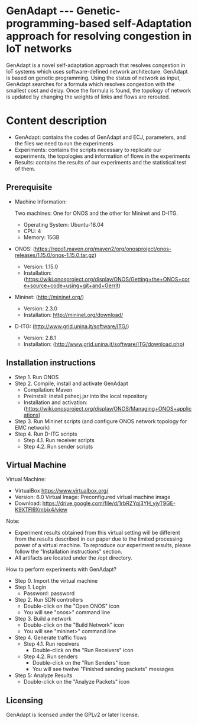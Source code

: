 # GenAdapt --- Genetic-programming-based self-Adaptation approach for resolving congestion in IoT networks
GenAdapt is a novel self-adaptation approach that resolves congestion in IoT systems which uses software-defined network architecture. GenAdapt is based on genetic programming. Using the status of network as input, GenAdapt searches for a formula which resolves congestion with the smallest cost and delay. Once the formula is found, the topology of network is updated by changing the weights of links and flows are rerouted.

# Content description
- GenAdapt: contains the codes of GenAdapt and ECJ, parameters, and the files we need to run the experiments
- Experiments: contains the scripts necessary to replicate our experiments, the topologies and information of flows in the experiments
- Results: contains the results of our experiments and the statistical test of them.

## Prerequisite
- Machine Information:

  Two machines: One for ONOS and the other for Mininet and D-ITG.
  * Operating System: Ubuntu-18.04
  *  CPU: 4
  *  Memory: 15GB
- ONOS: (https://repo1.maven.org/maven2/org/onosproject/onos-releases/1.15.0/onos-1.15.0.tar.gz)
  * Version: 1.15.0
  * Installation: (https://wiki.onosproject.org/display/ONOS/Getting+the+ONOS+core+source+code+using+git+and+Gerrit)
- Mininet: (http://mininet.org/)
  * Version: 2.3.0
  * Installation: http://mininet.org/download/
- D-ITG: (http://www.grid.unina.it/software/ITG/)
   * Version: 2.8.1
   * Installation: (http://www.grid.unina.it/software/ITG/download.php)

## Installation instructions
- Step 1. Run ONOS
- Step 2. Compile, install and activate GenAdapt
  * Compilation: Maven
  * Preinstall: install pshecj.jar into the local repository
  * Installation and activation: (https://wiki.onosproject.org/display/ONOS/Managing+ONOS+applications)
- Step 3. Run Mininet scripts (and configure ONOS network topology for EMC network)
- Step 4. Run D-ITG scripts
  - Step 4.1. Run receiver scripts
  - Step 4.2. Run sender scripts

## Virtual Machine
Virtual Machine: 
- VirtualBox https://www.virtualbox.org/
- Version: 6.0
Virtual Image: Preconfigured virtual machine image
- Download: https://drive.google.com/file/d/1rbRZYqj3YH_yjyT9GE-K9XTFl9Xmbix4/view

Note: 
- Experiment results obtained from this virtual setting will be different from the results described in our paper due to the limited processing power of a virtual machine. To reproduce our experiment results, please follow the "Installation instructions" section.
- All artifacts are located under the /opt directory.

How to perform experiments with GenAdapt?
- Step 0. Import the virtual machine
- Step 1. Login
   * Password: password
- Step 2. Run SDN controllers
   * Double-click on the "Open ONOS" icon
   * You will see "onos>" command line
- Step 3. Build a network
   * Double-click on the "Build Network" icon
   * You will see "mininet>" command line
- Step 4. Generate traffic flows
  - Step 4.1. Run receivers
     * Double-click on the "Run Receivers" icon
  - Step 4.2. Run senders
     * Double-click on the "Run Senders" icon
     * You will see twelve "Finished sending packets" messages
- Step 5: Analyze Results
   * Double-click on the "Analyze Packets" icon



## Licensing

GenAdapt is licensed under the GPLv2 or later license.


<!--
**GenAdapt/GenAdapt** is a ✨ _special_ ✨ repository because its `README.md` (this file) appears on your GitHub profile.

Here are some ideas to get you started:

- 🔭 I’m currently working on ...
- 🌱 I’m currently learning ...
- 👯 I’m looking to collaborate on ...
- 🤔 I’m looking for help with ...
- 💬 Ask me about ...
- 📫 How to reach me: ...
- 😄 Pronouns: ...
- ⚡ Fun fact: ...
-->
